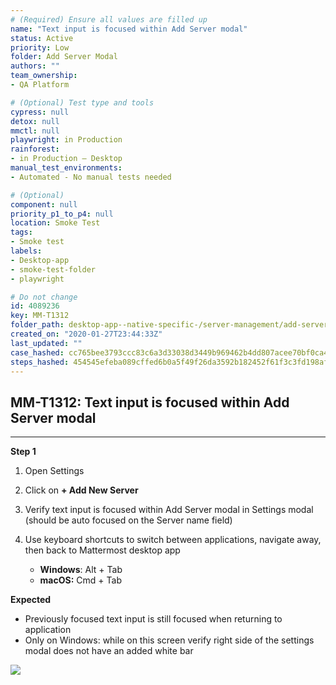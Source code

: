 ```yaml
---
# (Required) Ensure all values are filled up
name: "Text input is focused within Add Server modal"
status: Active
priority: Low
folder: Add Server Modal
authors: ""
team_ownership: 
- QA Platform

# (Optional) Test type and tools
cypress: null
detox: null
mmctl: null
playwright: in Production
rainforest: 
- in Production — Desktop
manual_test_environments: 
- Automated - No manual tests needed

# (Optional)
component: null
priority_p1_to_p4: null
location: Smoke Test
tags: 
- Smoke test
labels: 
- Desktop-app
- smoke-test-folder
- playwright

# Do not change
id: 4089236
key: MM-T1312
folder_path: desktop-app--native-specific-/server-management/add-server-modal
created_on: "2020-01-27T23:44:33Z"
last_updated: ""
case_hashed: cc765bee3793ccc83c6a3d33038d3449b969462b4dd807acee70bf0ca41752075c882b698e9a75abb1f72a4393087dab
steps_hashed: 454545efeba089cffed6b0a5f49f26da3592b182452f61f3c3fd198af5d59a0ea9631771170fc5e89f1bf0dc27c98a54
---
```


## MM-T1312: Text input is focused within Add Server modal

---

**Step 1**

1. Open Settings

2. Click on **+ Add New Server**

3. Verify text input is focused within Add Server modal in Settings modal (should be auto focused on the Server name field)

4. Use keyboard shortcuts to switch between applications, navigate away, then back to Mattermost desktop app

   - **Windows**: Alt + Tab
   - **macOS:** Cmd + Tab

**Expected**

- Previously focused text input is still focused when returning to application
- Only on Windows: while on this screen verify right side of the settings modal does not have an added white bar

![](https://smartbear-tm4j-prod-us-west-2-attachment-rich-text.s3.us-west-2.amazonaws.com/embedded-f3277290f945470c4add5d21ef3dc7ca7b74388fc7152bfb6b99ae58c66a95a8-1591198596727-Annotation+2020-05-25+112155.png)
